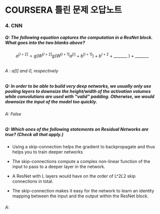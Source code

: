 # COURSERA 틀린 문제 오답노트





### 4. CNN 



##### Q: The following equation captures the computation in a ResNet block. What goes into the two blanks above?


$$
a^{[l+2]} = g(W^{[l+2]}g(W^{[l+1]}a^{[l]} + b^{[l+1]})+b^{l+2} + \text{_______ }) + \text{_______}
$$

###### 





###### A :  *a*[*l*] and 0, respectively



##### Q: In order to be able to build very deep networks, we usually only use pooling layers to downsize the height/width of the activation volumes while convolutions are used with “valid” padding. Otherwise, we would downsize the input of the model too quickly.







###### A: False





##### Q: Which ones of the following statements on Residual Networks are true? (Check all that apply.)



- Using a skip-connection helps the gradient to backpropagate and thus helps you to train deeper networks

- The skip-connections compute a complex non-linear function of the input to pass to a deeper layer in the network.

- A ResNet with L layers would have on the order of L^2*L*2 skip connections in total.

- The skip-connection makes it easy for the network to learn an identity mapping between the input and the   output within the ResNet block.





###### A: 
